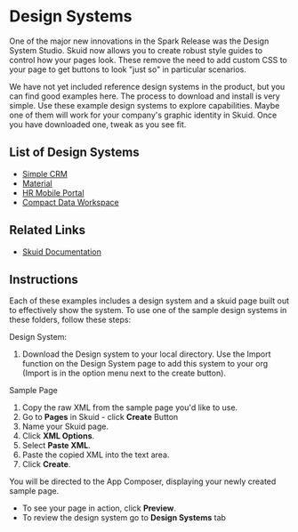 # Design Systems
One of the major new innovations in the Spark Release was the Design System Studio.   Skuid now allows you to create robust style guides to control how your pages look.  These remove the need to add custom CSS to your page to get buttons to look "just so" in particular scenarios. 

We have not yet included reference design systems in the product, but you can find good examples here. The process to download and install is very simple.  Use these example design systems to explore capabilities.  Maybe one of them will work for your company's graphic identity in Skuid.  Once you have downloaded one,  tweak as you see fit. 

## List of Design Systems
- [Simple CRM](SimpleCRM)
- [Material](Material)
- [HR Mobile Portal](HR_Mobile_Portal)
- [Compact Data Workspace](Compact_Data_Workspace)

## Related Links
- [Skuid Documentation](https://docs.skuid.com/latest/v2/en/skuid/design-system-studio/)

## Instructions
Each of these examples includes a design system and a skuid page built out to effectively show the system. 
To use one of the sample design systems in these folders, follow these steps:

Design System: 
1. Download the Design system to your local directory.   Use the Import function on the Design System page to add this system to your org (Import is in the option menu next to the create button). 

Sample Page
1. Copy the raw XML from the sample page you'd like to use.
2. Go to **Pages** in Skuid - click **Create** Button
3. Name your Skuid page.
4. Click **XML Options**.
5. Select **Paste XML**.
7. Paste the copied XML into the text area.
8. Click **Create**.

You will be directed to the App Composer, displaying your newly created sample page.
- To see your page in action, click **Preview**.
- To review the design system go to **Design Systems** tab
